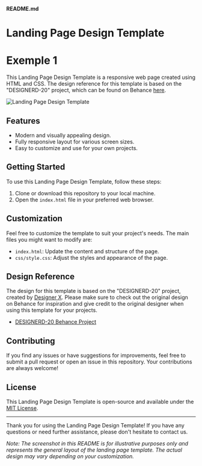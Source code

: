 **README.md**

# Landing Page Design Template

# Exemple 1

This Landing Page Design Template is a responsive web page created using HTML and CSS. The design reference for this template is based on the "DESIGNERD-20" project, which can be found on Behance [here](https://www.behance.net/gallery/64208001/DESIGNERD-20).

![Landing Page Design Template](https://mir-s3-cdn-cf.behance.net/project_modules/2800_opt_1/43db1d64208001.5acb1e931d0ba.png)

## Features

- Modern and visually appealing design.
- Fully responsive layout for various screen sizes.
- Easy to customize and use for your own projects.

## Getting Started

To use this Landing Page Design Template, follow these steps:

1. Clone or download this repository to your local machine.
2. Open the `index.html` file in your preferred web browser.

## Customization

Feel free to customize the template to suit your project's needs. The main files you might want to modify are:

- `index.html`: Update the content and structure of the page.
- `css/style.css`: Adjust the styles and appearance of the page.

## Design Reference

The design for this template is based on the "DESIGNERD-20" project, created by [Designer X](https://www.behance.net/designerx). Please make sure to check out the original design on Behance for inspiration and give credit to the original designer when using this template for your projects.

- [DESIGNERD-20 Behance Project](https://www.behance.net/gallery/64208001/DESIGNERD-20)

## Contributing

If you find any issues or have suggestions for improvements, feel free to submit a pull request or open an issue in this repository. Your contributions are always welcome!

## License

This Landing Page Design Template is open-source and available under the [MIT License](LICENSE).

---

Thank you for using the Landing Page Design Template! If you have any questions or need further assistance, please don't hesitate to contact us.

*Note: The screenshot in this README is for illustrative purposes only and represents the general layout of the landing page template. The actual design may vary depending on your customization.*